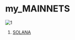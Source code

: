 # my_MAINNETS
![1](https://user-images.githubusercontent.com/44331529/171047484-d6fb9116-3ce3-4872-9ea6-a73348f72f86.png)

1) [SOLANA](https://www.validators.app/?q=9ZZx4pKeFgzxYVXRjGpX3FnAXKonTDNTymWLnYv6wfYA&network=mainnet&order=&refresh=&commit=Search)
